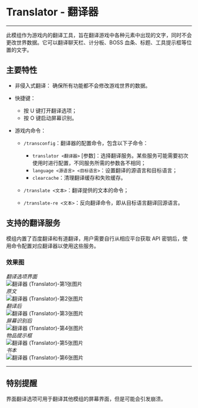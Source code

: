# Translator - 翻译器

---

此模组作为游戏内的翻译工具，旨在翻译游戏中各种元素中出现的文字，同时不会更改世界数据。它可以翻译聊天栏、计分板、BOSS 血条、标题、工具提示框等位置的文字。

## 主要特性
+ 非侵入式翻译：&nbsp;确保所有功能都不会修改游戏世界的数据。
+ 快捷键：
    - 按&nbsp;U&nbsp;键打开翻译选项；
    - 按&nbsp;O&nbsp;键启动屏幕识别。

+ 游戏内命令：

  - `/transconfig`：翻译器的配置命令，包含以下子命令：
      + `translator <翻译器>` [参数]：选择翻译服务。某些服务可能需要初次使用时进行配置，不同服务所需的参数各不相同；
      + `language <源语言> <目标语言>`：设置翻译的源语言和目标语言；
      + `clearcache`：清理翻译缓存和失败缓存。

  - `/translate <文本>`：翻译提供的文本的命令；
  - `/translate-re <文本>`：反向翻译命令，即从目标语言翻译回源语言。

## 支持的翻译服务
模组内置了百度翻译和有道翻译，用户需要自行从相应平台获取 API 密钥后，使用命令配置对应翻译器以使用这些服务。

### 效果图
*翻译选项界面*  
![翻译器 (Translator)-第1张图片](https://i.mcmod.cn/editor/upload/20241204/1733292192_72788_WhlH.webp)  
*原文*  
![翻译器 (Translator)-第2张图片](https://i.mcmod.cn/editor/upload/20241204/1733292211_72788_yuHd.webp)  
*翻译后*  
![翻译器 (Translator)-第3张图片](https://i.mcmod.cn/editor/upload/20241204/1733292244_72788_MeMg.webp)  
*屏幕识别后*  
![翻译器 (Translator)-第4张图片](https://i.mcmod.cn/editor/upload/20241204/1733292783_72788_WYVs.webp)  
*物品提示框*  
![翻译器 (Translator)-第5张图片](https://i.mcmod.cn/editor/upload/20241204/1733292275_72788_pRqL.webp)  
*书本*  
![翻译器 (Translator)-第6张图片](https://i.mcmod.cn/editor/upload/20241204/1733292327_72788_LvtC.webp)

---

## 特别提醒
界面翻译选项可用于翻译其他模组的屏幕界面，但是可能会引发崩溃。
